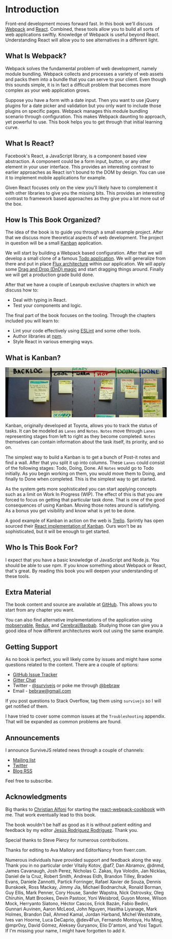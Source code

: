 # Introduction

Front-end development moves forward fast. In this book we'll discuss  [Webpack](https://webpack.github.io/) and [React](https://facebook.github.io/react/). Combined, these tools allow you to build all sorts of web applications swiftly. Knowledge of Webpack is useful beyond React. Understanding React will allow you to see alternatives in a different light.

## What Is Webpack?

Webpack solves the fundamental problem of web development, namely module bundling. Webpack collects and processes a variety of web assets and packs them into a bundle that you can serve to your client. Even though this sounds simple, it is in fact a difficult problem that becomes more complex as your web application grows.

Suppose you have a form with a date input. Then you want to use jQuery plugins for a date picker and validation but you only want to include those plugins on specific pages. Webpack manages this module bundling scenario through configuration. This makes Webpack daunting to approach, yet powerful to use. This book helps you to get through that initial learning curve.

## What Is React?

Facebook's React, a JavaScript library, is a component based view abstraction. A component could be a form input, button, or any other element in your user interface. This provides an interesting contrast to earlier approaches as React isn't bound to the DOM by design. You can use it to implement mobile applications for example.

Given React focuses only on the view you'll likely have to complement it with other libraries to give you the missing bits. This provides an interesting contrast to framework based approaches as they give you a lot more out of the box.

## How Is This Book Organized?

The idea of the book is to guide you through a small example project. After that we discuss more theoretical aspects of web development. The project in question will be a small [Kanban](https://en.wikipedia.org/wiki/Kanban) application.

We will start by building a Webpack based configuration. After that we will develop a small clone of a famous [Todo application](http://todomvc.com/). We will generalize from there and put in place [Flux architecture](https://facebook.github.io/flux/docs/overview.html) within our application. We will apply some [Drag and Drop (DnD) magic](https://gaearon.github.io/react-dnd/) and start dragging things around. Finally we will get a production grade build done.

After that we have a couple of Leanpub exclusive chapters in which we discuss how to:

* Deal with typing in React.
* Test your components and logic.

The final part of the book focuses on the tooling. Through the chapters included you will learn to:

* Lint your code effectively using [ESLint](http://eslint.org/) and some other tools.
* Author libraries at [npm](https://www.npmjs.com/).
* Style React in various emerging ways.

## What is Kanban?

![Kanban by Dennis Hamilton (CC BY)](images/kanban_intro.jpg)

Kanban, originally developed at Toyota, allows you to track the status of tasks. It can be modeled as `Lanes` and `Notes`. `Notes` move through `Lanes` representing stages from left to right as they become completed. `Notes` themselves can contain information about the task itself, its priority, and so on.

The simplest way to build a Kanban is to get a bunch of Post-it notes and find a wall. After that you split it up into columns. These `Lanes` could consist of the following stages: Todo, Doing, Done. All `Notes` would go to Todo initially. As you begin working on them, you would move them to Doing, and finally to Done when completed. This is the simplest way to get started.

As the system gets more sophisticated you can start applying concepts such as a limit on Work In Progress (WIP). The effect of this is that you are forced to focus on getting that particular task done. That is one of the good consequences of using Kanban. Moving those notes around is satisfying. As a bonus you get visibility and know what is yet to be done.

A good example of Kanban in action on the web is [Trello](https://trello.com/). Sprintly has open sourced their [React implementation of Kanban](https://github.com/sprintly/sprintly-kanban). Ours won't be as sophisticated, but it will be enough to get started.

## Who Is This Book For?

I expect that you have a basic knowledge of JavaScript and Node.js. You should be able to use npm. If you know something about Webpack or React, that's great. By reading this book you will deepen your understanding of these tools.

## Extra Material

The book content and source are available at [GitHub](https://github.com/survivejs/webpack_react). This allows you to start from any chapter you want.

You can also find alternative implementations of the application using [mobservable](https://github.com/survivejs/mobservable-demo), [Redux](https://github.com/survivejs/redux-demo), and [Cerebral/Baobab](https://github.com/survivejs/cerebral-demo). Studying those can give you a good idea of how different architectures work out using the same example.

## Getting Support

As no book is perfect, you will likely come by issues and might have some questions related to the content. There are a couple of options:

* [GitHub Issue Tracker](https://github.com/survivejs/webpack_react/issues)
* [Gitter Chat](https://gitter.im/survivejs/webpack_react)
* Twitter - [@survivejs](https://twitter.com/survivejs) or poke me through [@bebraw](https://twitter.com/bebraw)
* Email - [bebraw@gmail.com](mailto:bebraw@gmail.com)

If you post questions to Stack Overflow, tag them using `survivejs` so I will get notified of them.

I have tried to cover some common issues at the `Troubleshooting` appendix. That will be expanded as common problems are found.

## Announcements

I announce SurviveJS related news through a couple of channels:

* [Mailing list](http://eepurl.com/bth1v5)
* [Twitter](https://twitter.com/survivejs)
* [Blog RSS](http://survivejs.com/atom.xml)

Feel free to subscribe.

## Acknowledgments

Big thanks to [Christian Alfoni](http://www.christianalfoni.com/) for starting the [react-webpack-cookbook](https://github.com/christianalfoni/react-webpack-cookbook) with me. That work eventually lead to this book.

The book wouldn't be half as good as it is without patient editing and feedback by my editor [Jesús Rodríguez Rodríguez](https://github.com/Foxandxss). Thank you.

Special thanks to Steve Piercy for numerous contributions.

Thanks for editing to Ava Mallory and EditorNancy from fiverr.com.

Numerous individuals have provided support and feedback along the way. Thank you in no particular order Vitaliy Kotov, @af7, Dan Abramov, @dnmd, James Cavanaugh, Josh Perez, Nicholas C. Zakas, Ilya Volodin, Jan Nicklas, Daniel de la Cruz, Robert Smith, Andreas Eldh, Brandon Tilley, Braden Evans, Daniele Zannotti, Partick Forringer, Rafael Xavier de Souza, Dennis Bunskoek, Ross Mackay, Jimmy Jia, Michael Bodnarchuk, Ronald Borman, Guy Ellis, Mark Penner, Cory House, Sander Wapstra, Nick Ostrovsky, Oleg Chiruhin, Matt Brookes, Devin Pastoor, Yoni Weisbrod, Guyon Moree, Wilson Mock, Herryanto Siatono, Héctor Cascos, Erick Bazán, Fabio Bedini, Gunnari Auvinen, Aaron McLeod, John Nguyen, Hasitha Liyanage, Mark Holmes, Brandon Dail, Ahmed Kamal, Jordan Harband, Michel Weststrate, Ives van Hoorne, Luca DeCaprio, @dev4Fun, Fernando Montoya, Hu Ming, @mpr0xy, David Gómez, Aleksey Guryanov, Elio D'antoni, and Yosi Taguri. If I'm missing your name, I might have forgotten to add it.
